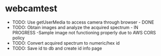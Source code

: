 # webcamtest

- TODO: Use getUserMedia to access camera through browser - DONE
- TODO: Obtain images and analyze the acquired spectrum - IN PROGRESS
     -Sample image not functioning properly due to AWS CORS policy
- TODO: Convert acquired spectrum to numeric/hex id
- TODO: Save id to db and create id info page
